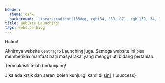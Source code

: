 ```yaml
---
header:
  theme: dark
  background: 'linear-gradient(135deg, rgb(34, 139, 87), rgb(139, 34, 139))'
title: Webiste Launching!
tags: website blog
---
```


Haloo!

Akhirnya website `Centragro` Launching juga. Semoga website ini bisa memberikan manfaat bagi masyarakat yang menggeluti bidang pertanian. 

Terimakasih telah berkunjung!

Jika ada kritik dan saran, boleh kunjungi kami di [sini!](https://github.com/centragro)
{:.success}